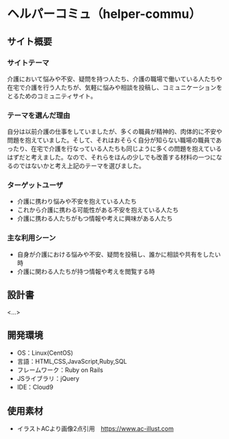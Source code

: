 # ヘルパーコミュ（helper-commu）

## サイト概要

### サイトテーマ
介護において悩みや不安、疑問を持つ人たち、介護の職場で働いている人たちや在宅で介護を行う人たちが、気軽に悩みや相談を投稿し、コミュニケーションをとるためのコミュニティサイト。

### テーマを選んだ理由
自分は以前介護の仕事をしていましたが、多くの職員が精神的、肉体的に不安や問題を抱えていました。そして、それはおそらく自分が知らない職場の職員であったり、在宅で介護を行なっている人たちも同じように多くの問題を抱えているはずだと考えました。なので、それらをほんの少しでも改善する材料の一つになるのではないかと考え上記のテーマを選びました。

### ターゲットユーザ
- 介護に携わり悩みや不安を抱えている人たち
- これから介護に携わる可能性がある不安を抱えている人たち
- 介護に携わる人たちがもつ情報や考えに興味がある人たち

### 主な利用シーン
- 自身が介護における悩みや不安、疑問を投稿し、誰かに相談や共有をしたい時
- 介護に関わる人たちが持つ情報や考えを閲覧する時

## 設計書
<...>

## 開発環境
- OS：Linux(CentOS)
- 言語：HTML,CSS,JavaScript,Ruby,SQL
- フレームワーク：Ruby on Rails
- JSライブラリ：jQuery
- IDE：Cloud9

## 使用素材
- イラストACより画像2点引用　https://www.ac-illust.com
